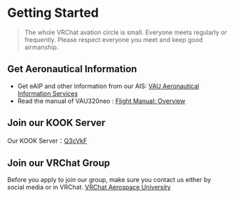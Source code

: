 # Getting Started
> The whole VRChat avation circle is small. Everyone meets regularly or frequently. Please respect everyone you meet and keep good airmanship.
## Get Aeronautical Information
- Get eAIP and other information from our AIS: [VAU Aeronautical Information Services](/en/ais/)  
- Read the manual of VAU320neo : [Flight Manual: Overview](/en/v320neo/guide/overview)
## Join our KOOK Server
Our KOOK Server：[Q3cVkF](https://kook.top/Q3cVkF)
## Join our VRChat Group
Before you apply to join our group, make sure you contact us either by social media or in VRChat.
[VRChat Aerospace University](https://vrc.group/VAU.3770)